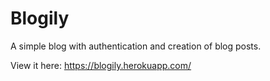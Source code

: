 # Blogily
A simple blog with authentication and creation of blog posts.

View it here: https://blogily.herokuapp.com/
